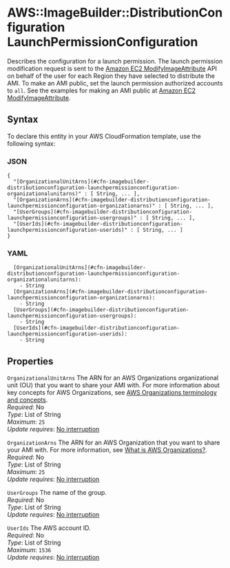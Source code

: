 # AWS::ImageBuilder::DistributionConfiguration LaunchPermissionConfiguration<a name="aws-properties-imagebuilder-distributionconfiguration-launchpermissionconfiguration"></a>

Describes the configuration for a launch permission\. The launch permission modification request is sent to the [Amazon EC2 ModifyImageAttribute](https://docs.aws.amazon.com/AWSEC2/latest/APIReference/API_ModifyImageAttribute.html) API on behalf of the user for each Region they have selected to distribute the AMI\. To make an AMI public, set the launch permission authorized accounts to `all`\. See the examples for making an AMI public at [Amazon EC2 ModifyImageAttribute](https://docs.aws.amazon.com/AWSEC2/latest/APIReference/API_ModifyImageAttribute.html)\.

## Syntax<a name="aws-properties-imagebuilder-distributionconfiguration-launchpermissionconfiguration-syntax"></a>

To declare this entity in your AWS CloudFormation template, use the following syntax:

### JSON<a name="aws-properties-imagebuilder-distributionconfiguration-launchpermissionconfiguration-syntax.json"></a>

```
{
  "[OrganizationalUnitArns](#cfn-imagebuilder-distributionconfiguration-launchpermissionconfiguration-organizationalunitarns)" : [ String, ... ],
  "[OrganizationArns](#cfn-imagebuilder-distributionconfiguration-launchpermissionconfiguration-organizationarns)" : [ String, ... ],
  "[UserGroups](#cfn-imagebuilder-distributionconfiguration-launchpermissionconfiguration-usergroups)" : [ String, ... ],
  "[UserIds](#cfn-imagebuilder-distributionconfiguration-launchpermissionconfiguration-userids)" : [ String, ... ]
}
```

### YAML<a name="aws-properties-imagebuilder-distributionconfiguration-launchpermissionconfiguration-syntax.yaml"></a>

```
  [OrganizationalUnitArns](#cfn-imagebuilder-distributionconfiguration-launchpermissionconfiguration-organizationalunitarns):
    - String
  [OrganizationArns](#cfn-imagebuilder-distributionconfiguration-launchpermissionconfiguration-organizationarns):
    - String
  [UserGroups](#cfn-imagebuilder-distributionconfiguration-launchpermissionconfiguration-usergroups):
    - String
  [UserIds](#cfn-imagebuilder-distributionconfiguration-launchpermissionconfiguration-userids):
    - String
```

## Properties<a name="aws-properties-imagebuilder-distributionconfiguration-launchpermissionconfiguration-properties"></a>

`OrganizationalUnitArns` <a name="cfn-imagebuilder-distributionconfiguration-launchpermissionconfiguration-organizationalunitarns"></a>
The ARN for an AWS Organizations organizational unit \(OU\) that you want to share your AMI with\. For more information about key concepts for AWS Organizations, see [AWS Organizations terminology and concepts](https://docs.aws.amazon.com/organizations/latest/userguide/orgs_getting-started_concepts.html)\.  
_Required_: No  
_Type_: List of String  
_Maximum_: `25`  
_Update requires_: [No interruption](https://docs.aws.amazon.com/AWSCloudFormation/latest/UserGuide/using-cfn-updating-stacks-update-behaviors.html#update-no-interrupt)

`OrganizationArns` <a name="cfn-imagebuilder-distributionconfiguration-launchpermissionconfiguration-organizationarns"></a>
The ARN for an AWS Organization that you want to share your AMI with\. For more information, see [What is AWS Organizations?](https://docs.aws.amazon.com/organizations/latest/userguide/orgs_introduction.html)\.  
_Required_: No  
_Type_: List of String  
_Maximum_: `25`  
_Update requires_: [No interruption](https://docs.aws.amazon.com/AWSCloudFormation/latest/UserGuide/using-cfn-updating-stacks-update-behaviors.html#update-no-interrupt)

`UserGroups` <a name="cfn-imagebuilder-distributionconfiguration-launchpermissionconfiguration-usergroups"></a>
The name of the group\.  
_Required_: No  
_Type_: List of String  
_Update requires_: [No interruption](https://docs.aws.amazon.com/AWSCloudFormation/latest/UserGuide/using-cfn-updating-stacks-update-behaviors.html#update-no-interrupt)

`UserIds` <a name="cfn-imagebuilder-distributionconfiguration-launchpermissionconfiguration-userids"></a>
The AWS account ID\.  
_Required_: No  
_Type_: List of String  
_Maximum_: `1536`  
_Update requires_: [No interruption](https://docs.aws.amazon.com/AWSCloudFormation/latest/UserGuide/using-cfn-updating-stacks-update-behaviors.html#update-no-interrupt)
